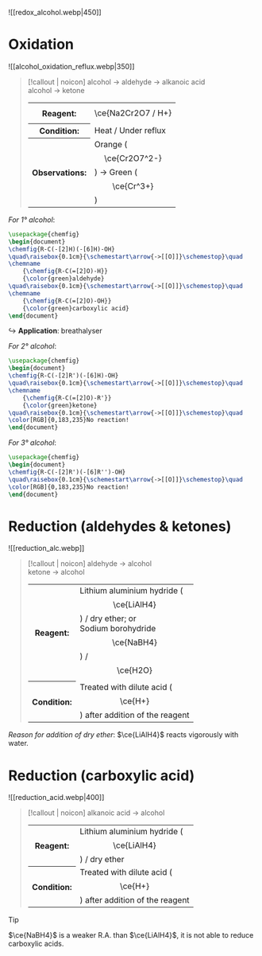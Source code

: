 ![[redox_alcohol.webp|450]]

# Oxidation
![[alcohol_oxidation_reflux.webp|350]]

> [!callout | noicon] alcohol → aldehyde → alkanoic acid<br>alcohol → ketone
> <table class="infobox-tables"><tr><th>Reagent:</th><td><span class="math display">\ce{Na2Cr2O7 / H+}</span></td></tr><tr><th>Condition:</th><td>Heat / Under reflux</td></tr><tr><th>Observations:</th><td>Orange (<span class="math display">\ce{Cr2O7^2-}</span>) → Green (<span class="math display">\ce{Cr^3+}</span>)</td></tr></table>

*For 1° alcohol*:
```tikz
\usepackage{chemfig}
\begin{document}
\chemfig{R-C(-[2]H)(-[6]H)-OH}
\quad\raisebox{0.1cm}{\schemestart\arrow{->[[O]]}\schemestop}\quad
\chemname
	{\chemfig{R-C(=[2]O)-H}}
	{\color{green}aldehyde}
\quad\raisebox{0.1cm}{\schemestart\arrow{->[[O]]}\schemestop}\quad
\chemname
	{\chemfig{R-C(=[2]O)-OH}}
	{\color{green}carboxylic acid}
\end{document}
```
↪ **Application**: breathalyser

*For 2° alcohol*:
```tikz
\usepackage{chemfig}
\begin{document}
\chemfig{R-C(-[2]R')(-[6]H)-OH}
\quad\raisebox{0.1cm}{\schemestart\arrow{->[[O]]}\schemestop}\quad
\chemname
	{\chemfig{R-C(=[2]O)-R'}}
	{\color{green}ketone}
\quad\raisebox{0.1cm}{\schemestart\arrow{->[[O]]}\schemestop}\quad
\color[RGB]{0,183,235}No reaction!
\end{document}
```

*For 3° alcohol*:
```tikz
\usepackage{chemfig}
\begin{document}
\chemfig{R-C(-[2]R')(-[6]R'')-OH}
\quad\raisebox{0.1cm}{\schemestart\arrow{->[[O]]}\schemestop}\quad
\color[RGB]{0,183,235}No reaction!
\end{document}
```

# Reduction (aldehydes & ketones)
![[reduction_alc.webp]]

> [!callout | noicon] aldehyde → alcohol<br>ketone → alcohol
> <table class="infobox-tables"><tr><th>Reagent:</th><td>Lithium aluminium hydride (<span class="math display">\ce{LiAlH4}</span>) / dry ether; or<br>Sodium borohydride <span class="math display">\ce{NaBH4}</span>) / <span class="math display">\ce{H2O}</span></td></tr><tr><th>Condition:</th><td>Treated with dilute acid (<span class="math display">\ce{H+}</span>) after addition of the reagent</td></tr></table>

*Reason for addition of dry ether*:
$\ce{LiAlH4}$ reacts vigorously with water.

# Reduction (carboxylic acid)
![[reduction_acid.webp|400]]

> [!callout | noicon] alkanoic acid → alcohol
> <table class="infobox-tables"><tr><th>Reagent:</th><td>Lithium aluminium hydride (<span class="math display">\ce{LiAlH4}</span>) / dry ether</td></tr><tr><th>Condition:</th><td>Treated with dilute acid (<span class="math display">\ce{H+}</span>) after addition of the reagent</td></tr></table>

> [!tip]
> $\ce{NaBH4}$ is a weaker R.A. than $\ce{LiAlH4}$, it is not able to reduce carboxylic acids.

